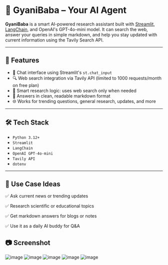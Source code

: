 # 🤖 GyaniBaba – Your AI Agent
**GyaniBaba** is a smart AI-powered research assistant built with [Streamlit](https://streamlit.io/), [LangChain](https://www.langchain.com/), and OpenAI's GPT-4o-mini model. It can search the web, answer your queries in simple markdown, and help you stay updated with current information using the Tavily Search API.

---

## 🌟 Features
- 💬 Chat interface using Streamlit's `st.chat_input`
- 🔍 Web search integration via Tavily API (limited to 1000 requests/month on free plan)
- 🧠 Smart research logic: uses web search only when needed
- 📄 Answers in clean, readable markdown format
- 🌐 Works for trending questions, general research, updates, and more

---

## 🛠️ Tech Stack
- `Python 3.12+`
- `Streamlit`
- `LangChain`
- `OpenAI GPT-4o-mini`
- `Tavily API`
- `dotenv`

---

## 🚀 Use Case Ideas
✅ Ask current news or trending updates

✅ Research scientific or educational topics

✅ Get markdown answers for blogs or notes

✅ Use it as a daily AI buddy for Q&A

## 📷 Screenshot
![image](https://github.com/user-attachments/assets/99edbe84-5c26-4395-bd4f-e19c4fcf5404)
![image](https://github.com/user-attachments/assets/e3edf17e-571b-46fb-9d85-4681b4988836)
![image](https://github.com/user-attachments/assets/ad392d01-63ee-4b4e-ad30-efadff4063c7)
![image](https://github.com/user-attachments/assets/fad55880-de4e-440a-b171-aad0deb4feac)
![image](https://github.com/user-attachments/assets/10987e6d-5f9a-4a86-b9a8-6a3beed0b0c2)









